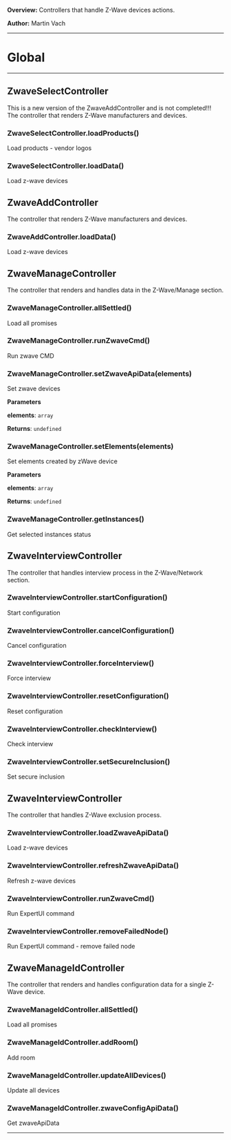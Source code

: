 **Overview:** Controllers that handle Z-Wave devices actions.



**Author:** Martin Vach




* * *

# Global





* * *

## ZwaveSelectController
This is a new version of the ZwaveAddController and is not completed!!!The controller that renders Z-Wave manufacturers and devices.

### ZwaveSelectController.loadProducts() 

Load products - vendor logos


### ZwaveSelectController.loadData() 

Load z-wave devices



## ZwaveAddController
The controller that renders Z-Wave manufacturers and devices.

### ZwaveAddController.loadData() 

Load z-wave devices



## ZwaveManageController
The controller that renders and handles data in the Z-Wave/Manage section.

### ZwaveManageController.allSettled() 

Load all promises


### ZwaveManageController.runZwaveCmd() 

Run zwave CMD


### ZwaveManageController.setZwaveApiData(elements) 

Set zwave devices

**Parameters**

**elements**: `array`

**Returns**: `undefined`

### ZwaveManageController.setElements(elements) 

Set elements created by zWave device

**Parameters**

**elements**: `array`

**Returns**: `undefined`

### ZwaveManageController.getInstances() 

Get selected instances status



## ZwaveInterviewController
The controller that handles interview process in the Z-Wave/Network section.

### ZwaveInterviewController.startConfiguration() 

Start configuration


### ZwaveInterviewController.cancelConfiguration() 

Cancel configuration


### ZwaveInterviewController.forceInterview() 

Force interview


### ZwaveInterviewController.resetConfiguration() 

Reset configuration


### ZwaveInterviewController.checkInterview() 

Check interview


### ZwaveInterviewController.setSecureInclusion() 

Set secure inclusion



## ZwaveInterviewController
The controller that handles Z-Wave exclusion process.

### ZwaveInterviewController.loadZwaveApiData() 

Load z-wave devices


### ZwaveInterviewController.refreshZwaveApiData() 

Refresh z-wave devices


### ZwaveInterviewController.runZwaveCmd() 

Run ExpertUI command


### ZwaveInterviewController.removeFailedNode() 

Run ExpertUI command - remove failed node



## ZwaveManageIdController
The controller that renders and handles configuration data for a single Z-Wave device.

### ZwaveManageIdController.allSettled() 

Load all promises


### ZwaveManageIdController.addRoom() 

Add room


### ZwaveManageIdController.updateAllDevices() 

Update all devices


### ZwaveManageIdController.zwaveConfigApiData() 

Get zwaveApiData




* * *
